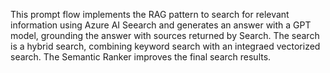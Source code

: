 This prompt flow implements the RAG pattern to search for relevant information using Azure AI Seearch and generates an answer with a GPT model, grounding the answer with sources returned by Search.  The search is a hybrid search, combining keyword search with an integraed vectorized search.  The Semantic Ranker improves the final search results.
